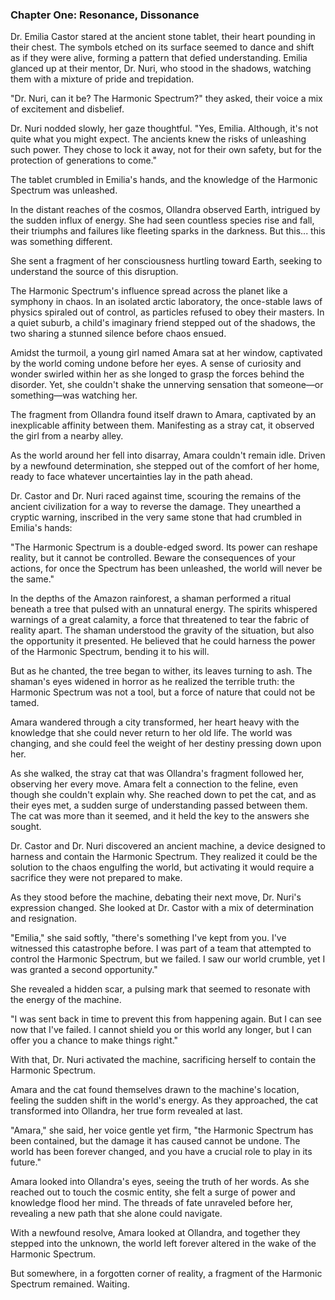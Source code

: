 ### Chapter One: Resonance, Dissonance

Dr. Emilia Castor stared at the ancient stone tablet, their heart pounding in their chest. The symbols etched on its surface seemed to dance and shift as if they were alive, forming a pattern that defied understanding. Emilia glanced up at their mentor, Dr. Nuri, who stood in the shadows, watching them with a mixture of pride and trepidation.

"Dr. Nuri, can it be? The Harmonic Spectrum?" they asked, their voice a mix of excitement and disbelief.

Dr. Nuri nodded slowly, her gaze thoughtful. "Yes, Emilia. Although, it's not quite what you might expect. The ancients knew the risks of unleashing such power. They chose to lock it away, not for their own safety, but for the protection of generations to come."

The tablet crumbled in Emilia's hands, and the knowledge of the Harmonic Spectrum was unleashed.

In the distant reaches of the cosmos, Ollandra observed Earth, intrigued by the sudden influx of energy. She had seen countless species rise and fall, their triumphs and failures like fleeting sparks in the darkness. But this... this was something different.

She sent a fragment of her consciousness hurtling toward Earth, seeking to understand the source of this disruption.

The Harmonic Spectrum's influence spread across the planet like a symphony in chaos. In an isolated arctic laboratory, the once-stable laws of physics spiraled out of control, as particles refused to obey their masters. In a quiet suburb, a child's imaginary friend stepped out of the shadows, the two sharing a stunned silence before chaos ensued.

Amidst the turmoil, a young girl named Amara sat at her window, captivated by the world coming undone before her eyes. A sense of curiosity and wonder swirled within her as she longed to grasp the forces behind the disorder. Yet, she couldn't shake the unnerving sensation that someone—or something—was watching her.

The fragment from Ollandra found itself drawn to Amara, captivated by an inexplicable affinity between them. Manifesting as a stray cat, it observed the girl from a nearby alley.

As the world around her fell into disarray, Amara couldn't remain idle. Driven by a newfound determination, she stepped out of the comfort of her home, ready to face whatever uncertainties lay in the path ahead.

Dr. Castor and Dr. Nuri raced against time, scouring the remains of the ancient civilization for a way to reverse the damage. They unearthed a cryptic warning, inscribed in the very same stone that had crumbled in Emilia's hands:

"The Harmonic Spectrum is a double-edged sword. Its power can reshape reality, but it cannot be controlled. Beware the consequences of your actions, for once the Spectrum has been unleashed, the world will never be the same."

In the depths of the Amazon rainforest, a shaman performed a ritual beneath a tree that pulsed with an unnatural energy. The spirits whispered warnings of a great calamity, a force that threatened to tear the fabric of reality apart. The shaman understood the gravity of the situation, but also the opportunity it presented. He believed that he could harness the power of the Harmonic Spectrum, bending it to his will.

But as he chanted, the tree began to wither, its leaves turning to ash. The shaman's eyes widened in horror as he realized the terrible truth: the Harmonic Spectrum was not a tool, but a force of nature that could not be tamed.

Amara wandered through a city transformed, her heart heavy with the knowledge that she could never return to her old life. The world was changing, and she could feel the weight of her destiny pressing down upon her.

As she walked, the stray cat that was Ollandra's fragment followed her, observing her every move. Amara felt a connection to the feline, even though she couldn't explain why. She reached down to pet the cat, and as their eyes met, a sudden surge of understanding passed between them. The cat was more than it seemed, and it held the key to the answers she sought.

Dr. Castor and Dr. Nuri discovered an ancient machine, a device designed to harness and contain the Harmonic Spectrum. They realized it could be the solution to the chaos engulfing the world, but activating it would require a sacrifice they were not prepared to make.

As they stood before the machine, debating their next move, Dr. Nuri's expression changed. She looked at Dr. Castor with a mix of determination and resignation.

"Emilia," she said softly, "there's something I've kept from you. I've witnessed this catastrophe before. I was part of a team that attempted to control the Harmonic Spectrum, but we failed. I saw our world crumble, yet I was granted a second opportunity."

She revealed a hidden scar, a pulsing mark that seemed to resonate with the energy of the machine.

"I was sent back in time to prevent this from happening again. But I can see now that I've failed. I cannot shield you or this world any longer, but I can offer you a chance to make things right."

With that, Dr. Nuri activated the machine, sacrificing herself to contain the Harmonic Spectrum.

Amara and the cat found themselves drawn to the machine's location, feeling the sudden shift in the world's energy. As they approached, the cat transformed into Ollandra, her true form revealed at last.

"Amara," she said, her voice gentle yet firm, "the Harmonic Spectrum has been contained, but the damage it has caused cannot be undone. The world has been forever changed, and you have a crucial role to play in its future."

Amara looked into Ollandra's eyes, seeing the truth of her words. As she reached out to touch the cosmic entity, she felt a surge of power and knowledge flood her mind. The threads of fate unraveled before her, revealing a new path that she alone could navigate.

With a newfound resolve, Amara looked at Ollandra, and together they stepped into the unknown, the world left forever altered in the wake of the Harmonic Spectrum.

But somewhere, in a forgotten corner of reality, a fragment of the Harmonic Spectrum remained. Waiting.
